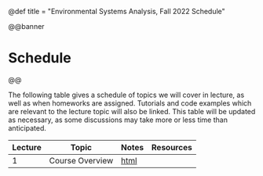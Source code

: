 @def title = "Environmental Systems Analysis, Fall 2022 Schedule"

@@banner
# Schedule
@@

The following table gives a schedule of topics we will cover in lecture, as well as when homeworks are assigned. Tutorials and code examples which are relevant to the lecture topic will also be linked. This table will be updated as necessary, as some discussions may take more or less time than anticipated.

| Lecture | Topic | Notes | Resources |
|---------|-------|-------|-----------|
| 1 | Course Overview | [html](/lecture-notes/lecture01/lecture01.html) | |